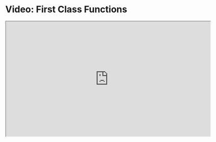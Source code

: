 # Video: First Class Functions

<iframe src="https://vimeo.com/549149973" width="640" height="360" allowfullscreen="allowfullscreen" allow="autoplay; fullscreen; picture-in-picture"></iframe>
